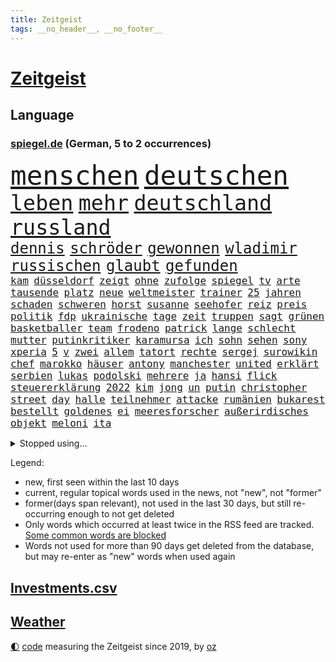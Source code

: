 ```yaml
---
title: Zeitgeist
tags: __no_header__, __no_footer__
---
```


# [Zeitgeist](https://oliz.io/zeitgeist/)

## Language

<h3><a href="https://www.spiegel.de" target="_blank">spiegel.de</a> (German, 5 to 2 occurrences)</h3>
<p style="font-family:monospace">
<span style="font-size:32pt"><a href="news_links.html#menschen" class="current">menschen</a></span>
<span style="font-size:32pt"><a href="news_links.html#deutschen" class="current">deutschen</a></span>
<br>
<span style="font-size:25pt"><a href="news_links.html#leben" class="current">leben</a></span>
<span style="font-size:25pt"><a href="news_links.html#mehr" class="current">mehr</a></span>
<span style="font-size:25pt"><a href="news_links.html#deutschland" class="current">deutschland</a></span>
<span style="font-size:25pt"><a href="news_links.html#russland" class="current">russland</a></span>
<br>
<span style="font-size:18pt"><a href="news_links.html#dennis" class="current">dennis</a></span>
<span style="font-size:18pt"><a href="news_links.html#schröder" class="current">schröder</a></span>
<span style="font-size:18pt"><a href="news_links.html#gewonnen" class="current">gewonnen</a></span>
<span style="font-size:18pt"><a href="news_links.html#wladimir" class="current">wladimir</a></span>
<span style="font-size:18pt"><a href="news_links.html#russischen" class="current">russischen</a></span>
<span style="font-size:18pt"><a href="news_links.html#glaubt" class="current">glaubt</a></span>
<span style="font-size:18pt"><a href="news_links.html#gefunden" class="current">gefunden</a></span>
<br>
<span style="font-size:12pt"><a href="news_links.html#kam" class="current">kam</a></span>
<span style="font-size:12pt"><a href="news_links.html#düsseldorf" class="current">düsseldorf</a></span>
<span style="font-size:12pt"><a href="news_links.html#zeigt" class="current">zeigt</a></span>
<span style="font-size:12pt"><a href="news_links.html#ohne" class="current">ohne</a></span>
<span style="font-size:12pt"><a href="news_links.html#zufolge" class="current">zufolge</a></span>
<span style="font-size:12pt"><a href="news_links.html#spiegel" class="current">spiegel</a></span>
<span style="font-size:12pt"><a href="news_links.html#tv" class="current">tv</a></span>
<span style="font-size:12pt"><a href="news_links.html#arte" class="current">arte</a></span>
<span style="font-size:12pt"><a href="news_links.html#tausende" class="current">tausende</a></span>
<span style="font-size:12pt"><a href="news_links.html#platz" class="current">platz</a></span>
<span style="font-size:12pt"><a href="news_links.html#neue" class="current">neue</a></span>
<span style="font-size:12pt"><a href="news_links.html#weltmeister" class="current">weltmeister</a></span>
<span style="font-size:12pt"><a href="news_links.html#trainer" class="current">trainer</a></span>
<span style="font-size:12pt"><a href="news_links.html#25" class="current">25</a></span>
<span style="font-size:12pt"><a href="news_links.html#jahren" class="current">jahren</a></span>
<span style="font-size:12pt"><a href="news_links.html#schaden" class="current">schaden</a></span>
<span style="font-size:12pt"><a href="news_links.html#schweren" class="current">schweren</a></span>
<span style="font-size:12pt"><a href="news_links.html#horst" class="new">horst</a></span>
<span style="font-size:12pt"><a href="news_links.html#susanne" class="current">susanne</a></span>
<span style="font-size:12pt"><a href="news_links.html#seehofer" class="new">seehofer</a></span>
<span style="font-size:12pt"><a href="news_links.html#reiz" class="current">reiz</a></span>
<span style="font-size:12pt"><a href="news_links.html#preis" class="current">preis</a></span>
<span style="font-size:12pt"><a href="news_links.html#politik" class="current">politik</a></span>
<span style="font-size:12pt"><a href="news_links.html#fdp" class="current">fdp</a></span>
<span style="font-size:12pt"><a href="news_links.html#ukrainische" class="current">ukrainische</a></span>
<span style="font-size:12pt"><a href="news_links.html#tage" class="current">tage</a></span>
<span style="font-size:12pt"><a href="news_links.html#zeit" class="current">zeit</a></span>
<span style="font-size:12pt"><a href="news_links.html#truppen" class="current">truppen</a></span>
<span style="font-size:12pt"><a href="news_links.html#sagt" class="current">sagt</a></span>
<span style="font-size:12pt"><a href="news_links.html#grünen" class="current">grünen</a></span>
<span style="font-size:12pt"><a href="news_links.html#basketballer" class="current">basketballer</a></span>
<span style="font-size:12pt"><a href="news_links.html#team" class="current">team</a></span>
<span style="font-size:12pt"><a href="news_links.html#frodeno" class="current">frodeno</a></span>
<span style="font-size:12pt"><a href="news_links.html#patrick" class="current">patrick</a></span>
<span style="font-size:12pt"><a href="news_links.html#lange" class="current">lange</a></span>
<span style="font-size:12pt"><a href="news_links.html#schlecht" class="current">schlecht</a></span>
<span style="font-size:12pt"><a href="news_links.html#mutter" class="current">mutter</a></span>
<span style="font-size:12pt"><a href="news_links.html#putinkritiker" class="new">putinkritiker</a></span>
<span style="font-size:12pt"><a href="news_links.html#karamursa" class="current">karamursa</a></span>
<span style="font-size:12pt"><a href="news_links.html#ich" class="current">ich</a></span>
<span style="font-size:12pt"><a href="news_links.html#sohn" class="current">sohn</a></span>
<span style="font-size:12pt"><a href="news_links.html#sehen" class="current">sehen</a></span>
<span style="font-size:12pt"><a href="news_links.html#sony" class="current">sony</a></span>
<span style="font-size:12pt"><a href="news_links.html#xperia" class="new">xperia</a></span>
<span style="font-size:12pt"><a href="news_links.html#5" class="current">5</a></span>
<span style="font-size:12pt"><a href="news_links.html#v" class="current">v</a></span>
<span style="font-size:12pt"><a href="news_links.html#zwei" class="current">zwei</a></span>
<span style="font-size:12pt"><a href="news_links.html#allem" class="current">allem</a></span>
<span style="font-size:12pt"><a href="news_links.html#tatort" class="current">tatort</a></span>
<span style="font-size:12pt"><a href="news_links.html#rechte" class="current">rechte</a></span>
<span style="font-size:12pt"><a href="news_links.html#sergej" class="current">sergej</a></span>
<span style="font-size:12pt"><a href="news_links.html#surowikin" class="current">surowikin</a></span>
<span style="font-size:12pt"><a href="news_links.html#chef" class="current">chef</a></span>
<span style="font-size:12pt"><a href="news_links.html#marokko" class="current">marokko</a></span>
<span style="font-size:12pt"><a href="news_links.html#häuser" class="current">häuser</a></span>
<span style="font-size:12pt"><a href="news_links.html#antony" class="current">antony</a></span>
<span style="font-size:12pt"><a href="news_links.html#manchester" class="current">manchester</a></span>
<span style="font-size:12pt"><a href="news_links.html#united" class="current">united</a></span>
<span style="font-size:12pt"><a href="news_links.html#erklärt" class="current">erklärt</a></span>
<span style="font-size:12pt"><a href="news_links.html#serbien" class="current">serbien</a></span>
<span style="font-size:12pt"><a href="news_links.html#lukas" class="current">lukas</a></span>
<span style="font-size:12pt"><a href="news_links.html#podolski" class="new">podolski</a></span>
<span style="font-size:12pt"><a href="news_links.html#mehrere" class="current">mehrere</a></span>
<span style="font-size:12pt"><a href="news_links.html#ja" class="current">ja</a></span>
<span style="font-size:12pt"><a href="news_links.html#hansi" class="current">hansi</a></span>
<span style="font-size:12pt"><a href="news_links.html#flick" class="current">flick</a></span>
<span style="font-size:12pt"><a href="news_links.html#steuererklärung" class="new">steuererklärung</a></span>
<span style="font-size:12pt"><a href="news_links.html#2022" class="current">2022</a></span>
<span style="font-size:12pt"><a href="news_links.html#kim" class="current">kim</a></span>
<span style="font-size:12pt"><a href="news_links.html#jong" class="current">jong</a></span>
<span style="font-size:12pt"><a href="news_links.html#un" class="current">un</a></span>
<span style="font-size:12pt"><a href="news_links.html#putin" class="current">putin</a></span>
<span style="font-size:12pt"><a href="news_links.html#christopher" class="current">christopher</a></span>
<span style="font-size:12pt"><a href="news_links.html#street" class="current">street</a></span>
<span style="font-size:12pt"><a href="news_links.html#day" class="current">day</a></span>
<span style="font-size:12pt"><a href="news_links.html#halle" class="current">halle</a></span>
<span style="font-size:12pt"><a href="news_links.html#teilnehmer" class="current">teilnehmer</a></span>
<span style="font-size:12pt"><a href="news_links.html#attacke" class="current">attacke</a></span>
<span style="font-size:12pt"><a href="news_links.html#rumänien" class="current">rumänien</a></span>
<span style="font-size:12pt"><a href="news_links.html#bukarest" class="current">bukarest</a></span>
<span style="font-size:12pt"><a href="news_links.html#bestellt" class="current">bestellt</a></span>
<span style="font-size:12pt"><a href="news_links.html#goldenes" class="new">goldenes</a></span>
<span style="font-size:12pt"><a href="news_links.html#ei" class="new">ei</a></span>
<span style="font-size:12pt"><a href="news_links.html#meeresforscher" class="new">meeresforscher</a></span>
<span style="font-size:12pt"><a href="news_links.html#außerirdisches" class="new">außerirdisches</a></span>
<span style="font-size:12pt"><a href="news_links.html#objekt" class="current">objekt</a></span>
<span style="font-size:12pt"><a href="news_links.html#meloni" class="current">meloni</a></span>
<span style="font-size:12pt"><a href="news_links.html#ita" class="new">ita</a></span>
</p>
<details>
<summary>Stopped using...</summary>
<p class="former" style="font-size:12pt">
aufgerufen(1053) rassismus(1053) ausgesprochen(1052) befinden(1052) gefährlichen(1052) verlegt(1052) angeles(1051) beschließt(1051) ermitteln(1051) teilweise(1051) ehemaliger(1050) geschützt(1050) kauf(1050) protesten(1050) sinken(1050) 2018(1049) ausgezeichnet(1049) besonderen(1049) draußen(1049) eingebrochen(1049) gehe(1049) lust(1049) meghan(1049) razzia(1049) tesla(1049) verdächtigen(1049) übergeben(1049) 2017(1048) aufgeben(1048) büros(1048) ideen(1048) wichtigste(1048) übergriffe(1048) befürchten(1047) bielefeld(1047) frieden(1047) konfrontiert(1047) nigeria(1047) portugal(1047) smith(1047) 50000(1046) abstand(1046) begründung(1046) beschwerde(1046) bestimmt(1046) co₂(1046) künstler(1046) post(1046) radikal(1046) 6(1045) belarussische(1045) bewerber(1045) bildern(1045) ehren(1045) gegangen(1045) herzogin(1045) klare(1045) kohle(1045) kritisierte(1045) schien(1045) ungewöhnlich(1045) zuversicht(1045) österreichs(1045) figur(1044) kämpfe(1044) künftigen(1044) sports(1044) studierende(1044) verwirrung(1044) weitergeht(1044) bedrohung(1043) gas(1043) missbrauch(1043) streichen(1043) tränen(1043) who(1043) zeichnet(1043) zuge(1043) härter(1042) innenministerium(1042) islamischer(1042) lastwagen(1042) lüge(1042) teilnehmen(1042) bestraft(1041) brexit(1041) planeten(1041) radikale(1041) tausenden(1041) 33(1040) bremer(1040) stück(1040) torhüter(1040) trainiert(1040) finanzieren(1039) george(1039) islamischen(1039) venezuela(1039) anschließend(1038) franziskus(1038) französischen(1038) indes(1038) litauen(1038) meinungsfreiheit(1038) papst(1038) unterschiedlich(1037) verbindet(1037) verursacht(1037) athleten(1036) hotels(1036) milliarde(1036) demonstrationen(1035) ehepaar(1035) glücklich(1035) vorgaben(1035) überholt(1035) wende(1034) half(1033) überraschung(1033) überleben(1031) fernsehen(1030) gaben(1030) kinos(1027) aufhalten(1025) entspannung(1025) warm(1025) exporte(1023) nasa(1023) konferenz(1022) katholischen(1021) unterschrieben(1020) enorme(1019) verhandeln(1018) kindheit(1017) krisen(1016) wendet(1016) gefühl(1014) thüringer(1014) mitarbeiterin(1013) türen(1002) beendete(1000) nächstes(1000) offener(989) aktionen(987) heidelberg(959) öffnet(941) westliche(940) estland(923) belästigung(916) orte(893) athen(884) ermittlungsverfahren(878) mitverantwortlich(858) holz(834) gestanden(828) schwerste(822) arbeitsmarkt(819) belastung(788) kroatien(784) autoren(770) rechtens(767) bedankt(761) ausgefallen(760) wellen(752) beliebte(750) erfolgreichste(748) fossilen(748) zerstörten(745) gestern(743) unterdrückung(743) amoklauf(742) musks(740) ali(735) löschen(733) realität(723) stehlen(723) mike(716) irritiert(711) verbündeten(709) minderheiten(708) fünftel(695) beeinflusst(690) gefeuert(686) ruhestand(684) vermitteln(683) stau(670) menschlichkeit(663) verbraucherpreise(659) ausgeben(652) reine(648) fußballs(641) dutzenden(638) auge(636) mache(633) akw(632) kretschmann(625) zufall(625) motive(621) beschossen(620) erwiesen(619) natürlich(615) möchten(609) erschwert(605) menschenrechtler(599) audi(598) influencerin(589) kahn(586) ausgeschieden(584) desto(584) überwachung(583) spaltung(580) streiken(572) lohnen(568) 2014(562) mut(556) verwaltung(554) schülern(552) oppositionellen(551) 40000(549) begleiten(549) samt(544) motiven(540) südamerika(538) bezahlung(533) ausstattung(532) hochschule(524) künstlerin(516) cherson(514) drücken(511) finanzierung(507) gewerkschaften(507) abgrund(503) ansturm(503) trauerfeier(498) ertrinken(491) großmutter(489) jack(489) schönen(487) enkel(477) unterlag(474) zentrale(474) isoliert(469) kinderinterview(466) eingesperrt(465) discounter(461) dänischen(458) demonstrierende(457) kaiserslautern(455) libanon(451) kandidat(450) kenia(449) riesigen(449) nachhaltig(447) verbrennungsmotor(439) führungskräfte(438) geschrumpft(437) grundschule(437) andrew(434) erdrutsche(434) profi(433) rudert(428) zuwanderung(428) bruno(424) uniper(424) energieversorger(423) dfbteam(421) kostete(420) ryan(420) riesig(419) begegnen(417) zusagen(416) umkämpfte(415) 27jährige(414) fassungslos(412) eigenheim(409) landwirtschaft(408) wissenschaft(408) folgten(405) major(405) frist(404) toilette(399) rishi(398) sunak(398) angespannt(396) drehten(396) innenstadt(396) neueste(396) blackout(395) funktion(394) haftstrafen(390) heimischen(389) original(389) tim(389) unterkünfte(389) scheiden(385) erkranken(384) regensburg(383) führten(382) psychischen(380) aufstand(379) auszusetzen(377) haut(377) pleiten(377) beseitigt(375) extremisten(375) lebenslange(372) garantiert(369) amerikanischer(368) haken(366) mississippi(366) rot(365) belastungen(360) gendern(352) benko(351) echt(347) ersetzt(344) nutzern(338) historisches(337) sensible(337) 42jährige(336) indiens(334) schottische(334) rose(332) drohung(329) kompliziert(329) abwahl(327) allmählich(327) dokumentieren(327) fabrik(327) machtwechsel(326) bröckelt(324) abgelegt(323) grenzgebiet(323) abgeordneter(321) staatsanwalt(321) spaltet(320) erzielen(318) verhältnissen(317) eingezogen(316) student(314) beobachtungen(313) carter(312) herrschen(308) forscht(307) erben(305) tiefpunkt(305) höchst(302) todesstrafe(301) begeisterte(298) chaotische(298) luftangriffe(298) erfolgsrezept(297) psychisch(295) uskonzern(294) aufsichtsrat(293) einheimische(293) vodafone(290) spacex(289) weiterkommen(288) kremlgegner(287) düstere(286) nächtlichen(286) beschert(285) milliardenverlust(285) antibiotika(283) regenwald(283) tabu(283) zusammenstößen(283) geheim(282) psychologe(282) reichlich(281) unterstützern(281) 500000(279) ahnen(279) formiert(278) wahlniederlage(278) grundgesetz(277) spielraum(273) langsamer(272) serbische(271) unesco(271) jüdische(269) rivalität(268) russell(268) bewerben(267) ließe(265) vorbereitung(264) verbannt(263) pence(262) youtuber(262) 2011(260) dfbelf(260) ungewöhnliches(260) vorsichtig(259) kritikern(255) mexikanischen(254) naturschützer(253) ungewöhnlicher(252) asylbewerber(251) getränke(249) regierende(249) heller(246) informieren(246) legendäre(244) rammt(241) besonderer(239) community(239) umgebracht(239) reisebus(237) platzen(230) öffentlichkeitswirksam(229) belarussischen(228) muslime(228) panzern(227) täglichen(227) ansicht(226) untersagen(225) spezialkräfte(224) sammlung(223) landwirte(222) möglichem(222) initiative(220) oberhaupt(220) sorgten(219) cem(217) juan(217) özdemir(217) brust(215) besuchern(214) gemessen(214) verleumdung(214) eingegangen(213) gesichtet(213) zweck(213) erhalt(212) outfits(212) irischen(211) homosexueller(210) menschlichen(210) verbrennt(210) attackierte(208) autofahren(208) neunzigerjahren(208) gelangt(206) verbindliche(206) nordamerika(204) losgegangen(202) gewicht(199) handwerker(199) kleinere(199) renten(199) beschleunigt(198) gravierende(198) milliardensumme(198) umdenken(198) angestiegen(197) skipper(197) versteht(197) deklassiert(196) spezies(196) usbürger(195) vermeintliche(195) rechtsaußen(194) beispiele(193) ajax(191) baltikum(191) eon(189) kürze(189) überzogen(189) dramatischer(188) ungelöst(188) unterdrückt(188) verschwundenen(188) aktive(187) copa(187) robertson(187) mitgeschleift(186) wahlsieger(184) kommentare(183) leise(183) alonso(181) außergewöhnlich(181) bestritt(181) zielen(181) geschnappt(180) unterbrechung(180) wegner(180) bemerkenswerte(179) poker(179) coup(178) rolex(178) tauschen(178) blasphemie(177) kaufte(177) merklich(177) profifußballer(177) wählerinnen(177) feinstaub(176) spiegelrecherchen(176) zuwachs(176) pizza(175) herstellen(174) zwickau(172) arbeitsgericht(171) kontinente(171) konzernen(171) samsung(171) anstatt(170) spiegelreport(170) verstand(170) baldige(169) bußgelder(169) geklaut(169) giftige(169) rezension(169) auszüge(168) po(168) vermutung(168) zyklon(168) unweit(167) rio(166) studiert(166) beschädigte(165) regisseure(165) verstärken(165) influencerinnen(164) 40jähriger(163) heinz(163) jünger(163) gesteht(162) hündin(162) zurückgeben(162) athletinnen(161) beeinflussen(161) nass(161) risse(161) bildschirm(160) geschlachtet(160) publik(160) lebenslanger(159) unterzeichnet(159) josé(158) kassen(158) schwersten(157) kippte(156) älteren(156) heizungen(155) ebrahim(154) errichten(154) lübeck(154) operationen(154) insolvent(153) schauspielers(153) scorsese(152) militanten(151) mordkommission(150) einflussnahme(149) qin(149) elbe(148) krachte(148) tarifangebot(148) kindheitserinnerungen(147) kw(147) gegenwind(146) geschwächt(146) parteichefin(146) bewertungen(145) kippen(145) aufsichtsbehörden(144) nsu(144) vision(144) bezichtigt(143) stabilisieren(143) machtwort(141) vergangenem(141) angereist(140) heimlich(140) raumschiff(140) lobte(139) angeprangert(137) rechnungen(137) spalten(137) zugezogen(137) britta(134) gewalttaten(134) stream(133) ag(132) birgit(132) fertigstellung(130) dschidda(129) artemis(128) rahmen(128) verbringt(128) artenvielfalt(127) bar(127) usbehörden(127) alexandria(126) gartenkolumne(126) lautet(126) mainzer(126) kosovo(125) sekbeamte(125) sprengstoff(125) beschränkt(123) klettern(123) erneuern(122) mittelschicht(122) vertieft(122) betrugsmasche(121) honig(121) chicago(120) kleinem(120) durchschnittlich(119) sprengung(119) 55jährigen(118) beine(118) gefürchtet(118) söldner(117) gräfenhausen(116) mané(116) sadio(116) durften(115) erging(115) grenzkontrollen(115) kremlkritiker(115) uspräsidentschaftswahl(115) geirrt(114) tarif(114) wertvolle(114) durchlaufen(113) krefeld(113) forscherin(111) penny(111) yoga(111) eskalieren(110) texanischen(110) seltsame(109) problematisch(108) testspiel(108) treffens(108) begleitete(107) evakuierungen(107) montevideo(107) unsichtbar(107) 15jährige(106) explodiert(106) niedrigem(106) parteitag(106) populismus(106) wohlwollend(106) feature(105) österreichischer(105) medikamenten(104) belgorod(103) preiskampf(103) stagniert(103) ungeklärter(102) wohnzimmer(102) ausgeflogen(101) behauptungen(101) datenschutz(101) drang(101) spdfraktion(101) altenstadt(100) ausreiseverbot(100) favorisierten(100) gegnern(100) 5gausbau(99) beauftragt(99) inhaftierte(99) luca(99) schätzen(99) haiti(98) raisi(98) schwierigen(98) 53jährige(97) ehemals(97) glückliche(97) nachbesserungen(97) psychische(97) brüsseler(96) drehbuchautoren(96) füßen(96) gelegen(96) höchstwert(95) ozeane(95) aufenthalt(94) balkan(94) befeuern(94) salzburg(94) treue(93) datingapps(92) druckmittel(92) hunderttausenden(92) betrunkenen(91) bewusste(91) mahnen(91) medizinisch(91) merken(91) schiffen(91) staatengemeinschaft(91) andrés(90) eduard(90) ermöglicht(90) gazastreifen(90) musikalische(90) pranger(90) rekrutiert(90) sommerurlaub(90) tanzte(90) untergebracht(90) vi(90) brachen(89) bräuchte(89) erdüberlastungstag(89) heiratet(89) mafiosi(89) massen(89) schwimmkurs(89) brannte(88) gleichgesetzt(88) trevor(88) weiterreichen(88) beteiligen(87) mohammed(87) wahlkampfauftritt(87) aufgehen(86) bitter(86) gewahrsam(86) hausfrau(86) laufs(86) motor(86) opernsängerin(86) putinfans(86) statistischem(86) tritte(86) unfreiwillig(86) anhebung(85) beitragen(85) erderhitzung(85) mittels(85) motivierte(85) rettungskräften(85) temperaturrekorde(85) achtjährige(84) dlrg(84) krebsforschung(84) motivieren(84) verbrennen(84) ansprachen(83) internetstars(83) kolumbiens(83) palma(83) postkarten(83) sand(83) uruguay(83) wirtschaftlich(83) globaler(82) ranken(82) rettungsschwimmer(82) unterliegen(82) erdrutschen(81) haltbarkeit(81) sternen(81) besseres(80) erdrutsch(80) menschengemachte(80) strafmaß(80) verweis(80) wappnet(80) ausschließen(79) befehlshaber(79) befunden(79) gesetzes(79) myanmars(79) schuldspruch(79) ziert(79) erkrankten(78) kauflaune(78) kinopublikum(78) legendenstatus(78) marcelo(78) messenger(78) weltstar(78) aktienkurse(77) angreifbar(77) atommacht(77) cyberangriffen(77) extremismusforscher(77) geleit(77) genießt(77) geopfert(77) qualifiziert(77) regenbogenfarben(77) verhandlung(77) wmmedaille(77) exkeeper(76) galactic(76) kitakind(76) konzernboss(76) stadtwerke(76) bürgern(75) eingebaute(75) gegners(75) hagel(75) klamauk(75) leistet(75) unbeteiligte(75) klöster(74) ratlosigkeit(74) zurückbekommen(74) celsius(73) fotografieren(73) aleksandar(72) bootsunglück(72) dampf(72) dc(72) intensive(72) kreuzung(72) reitunfall(72) vučić(72) überraschungsteam(72) moschee(71) aktenzeichen(70) bilderbuch(70) haushalten(70) mikrochips(70) pkwmaut(70) sozialhilfe(70) verschenken(70) widersacher(70) xy(70) überfälle(70) abholzung(69) akut(69) formsache(69) gehweg(69) herrenloses(69) schlimme(69) vermisstem(69) benachbarten(68) rasen(68) roadtrip(68) schlechteste(68) ungleichheit(68) wal(68) überzieht(68) 35jährigen(67) dior(67) gangs(67) grande(67) kurve(67) leine(67) rockermilieu(67) verfassungsschutzchef(67) wochenenden(67) 17jähriger(66) 1923(66) barbiefilms(66) beseitigen(66) frühestens(66) kennengelernt(66) model(66) topspielerinnen(66) comingout(65) entsorgt(65) millionenfach(65) zuges(65) altman(64) bundesligarückkehr(64) grundschulalter(64) gündogan(64) gündoğan(64) ilkay(64) i̇lkay(64) potenziell(64) eisenbahnminister(63) fiese(63) lgbtqrechte(63) lira(63) materials(63) renommierten(63) ringt(63) schutzsuchende(63) sexismus(63) tendenzen(63) wissenschaftlerinnen(63) dnjeprufer(62) rammsteinfrontmann(62) überflutet(62) amazonasregenwald(61) dreieinhalb(61) eschede(61) kachowkadamms(61) philosoph(61) preissenkungen(61) betreut(60) bundestagsabgeordneten(60) damm(60) diskriminiert(60) eckernförde(60) rammsteinsänger(60) malibu(59) spioniert(59) uhrzeit(59) ultimatum(59) geschäftsidee(58) schutzräume(58) sprengfallen(58) fraktionschefin(57) grenzpolizei(57) schoigu(57) dammbruchs(56) gleichermaßen(56) kayla(56) montenegro(56) nämlich(56) plakate(56) schnellstmöglich(56) shyx(56) erdgas(55) filmmusik(55) lud(55) produzierten(55) weiterarbeiten(55) anträge(54) bemerkbar(54) dichte(54) klärt(54) maduro(54) mordverdachts(54) negativrekord(54) regionalen(54) tierwohl(54) fünfzigern(53) linkenparteispitze(53) nebenjob(53) schwimmer(53) sensationelle(53) untergehen(53) wärmer(53) montreal(52) schädlich(52) schärferes(52) 59(51) cockpit(51) fonds(51) keime(51) klimaneutralität(51) kreuzfahrtschiff(51) prügelei(51) queeren(51) teuerungsrate(51) weint(51) bdi(50) energieverbrauch(50) verfeindete(50) absicherung(49) anstellung(49) baustein(49) chipfabrik(49) antisemitismusbeauftragter(48) kachelmann(48) nmecha(48) personell(48) rundfunk(48) samsungs(48) seinerseits(48) spacey(48) täuscht(48) verpflichtende(48) verteuern(48) voraussichtlich(48) leipzigs(47) nationalteam(47) stürmisch(47) terrormiliz(47) zwangsarbeit(47) autoherstellern(46) liege(46) missbrauchsverdacht(46) clans(45) energy(45) gamesa(45) hongkonger(45) mahnte(45) spendenaktion(45) düsseldorfer(44) rekonstruiert(44) verschaffen(44) kunstsammlung(43) umsonst(43) bösen(42) coburg(42) erzählung(42) feuilleton(42) flaute(42) glühenden(42) lottospieler(42) provokationen(42) textnachricht(42) unwahrheiten(42) zertifiziert(42) afderfolg(41) austritte(41) co₂fußabdruck(41) durchschnitt(41) energiepreisen(41) limit(41) riesengroß(41) stammtisch(41) stillstehen(41) ultra(41) aufzunehmen(40) friedensgipfel(40) sanierungsfall(40) sparmaßnahmen(40) wegbegleiter(40) zuwendung(40) beißt(39) digitalpakt(39) ezb(39) reserven(39) südens(39) dokumentationen(38) erstellen(38) schwimmt(38) wetten(38) abgelaufen(37) bauarbeiter(37) fahrgästen(37) impfstoffhersteller(37) jugendämter(37) kleinbus(37) veruntreut(37) bildschirmzeit(36) geliebt(36) keineswegs(36) riegel(36) robust(36) ablief(35) ablösefrei(35) astronom(35) aufräumen(35) kekse(35) metas(35) schwestern(35) ausgetauscht(34) camping(34) charmeoffensive(34) edinburgh(34) höchstes(34) kürzung(34) regengüssen(34) schwedisches(34) verhängnisvollen(34) überstehen(34) bildungseinrichtungen(33) blockbuster(33) dominik(33) déjàvu(33) dörre(33) innenstädten(33) jenaer(33) porträts(33) vermieterin(33) winfried(33) brückenbauer(32) entfernung(32) filiale(32) lissabon(32) packen(32) teuerste(32) oppenheimer(31) sammelten(31) siebenmal(31) moderat(30) staus(30) stillen(30) drohender(29) leitartikel(29) rapmusiker(29) saubere(29) sommerinterviews(29) technoklubs(29) verdachtsfall(29) wacken(29) wmtraum(29) zerstückelte(29) 94(28) blockierten(28) dienstwagen(28) firmenchef(28) idylle(28) kooperiert(28) lucky(28) sterne(28) =(27) gebremst(27) kahlschlag(27) nachholbedarf(27) rauchs(27) sambia(27) staatsbürgern(27) unglücken(27) vizeeuropameisterinnen(27) wegovy(27) wiegt(27) beck(26) finanzexpertin(26) käfig(26) unverkaufter(26) weltschifffahrtsorganisation(26) wissenschaftlichen(26) bestrafte(25) dylan(25) einsatzbereit(25) ernsthaft(25) ladeinfrastruktur(25) margit(25) megan(25) salz(25) selbstliebe(25) beschädigen(24) extremer(24) geleistet(24) haftet(24) mattel(24) puppe(24) wout(24) ehegattensplitting(23) ergebnissen(23) meinungsäußerung(23) religiöse(23) träger(23) verkünden(23) verwundet(23) abzuschrecken(22) demonstrativ(22) geglückt(22) highlands(22) lehrermangel(22) limjaroenrat(22) pita(22) registrierten(22) schließe(22) ungemütlich(22) verwundbar(22) videocalls(22) überproportional(22) aussperren(21) empfindlich(21) expansion(21) filmindustrie(21) schlussspurt(21) uspolizisten(21) verantwortungsvoll(21) ausweis(20) dahinterstecken(20) ersteigern(20) gitter(20) hiddensee(20) instagrampost(20) kerry(20) kollidierten(20) preisrückgänge(20) thailändischen(20) vonseiten(20) wissenschaftliches(20) außergewöhnliches(19) belohnt(19) kertsch(19) konsulat(19) neymars(19) schmale(19) hitliste(18) malaysische(18) massentourismus(18) schrift(18) wohngebäuden(18) zerstückelt(18) bojen(17) peskow(17) bono(16) britisches(16) hawaiianischen(16) langzeitherrscher(16) mittelalter(16) schrauben(16) unverzichtbar(16) inspizieren(15) kraftwerk(15) stürmerin(15) vorschlägen(15) anlocken(14) behinderte(14) bushido(14) geprüft(14) geringschätzung(14) gottschalk(14) k2(14) korrigiert(14) marokkos(14) ablesen(13) erlass(13) kollidieren(13) tagsüber(13) zensiert(13) zurückzahlen(13) afdparteitag(12) felicitas(12) hun(12) nationalgarde(12) satellit(12) sen(12) sinéad(12) standortdaten(12) toren(12) torhüterin(12) verprügeln(12) galaxy(11) geldhäuser(11) innere(11) kathedrale(11) s9(11) spürbare(11) starkem(11) tab(11)
</p>
</details>
<p>Legend:
<ul>
<li><span class="new">new</span>, first seen within the last 10 days</li>
<li><span class="current">current</span>, regular topical words used in the news, not "new", not "former"</li>
<li><span class="former">former(days span relevant)</span>, not used in the last 30 days, but still re-occurring enough to not get deleted</li>
<li>Only words which occurred at least twice in the RSS feed are tracked. <a href="language/filters.py">Some common words are blocked</a></li>
<li>Words not used for more than 90 days get deleted from the database, but may re-enter as "new" words when used again</li>
</ul>
</p>

## [Investments](investments.html)[.csv](investments.csv)

## [Weather](weather.html)

<footer>
<a href="javascript:toggleTheme()" class="nav">🌓</a>
<a href="https://github.com/ooz/zeitgeist">code</a> measuring the Zeitgeist since 2019, by <a href="https://oliz.io">oz</a>
</footer>
